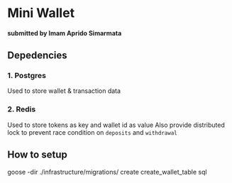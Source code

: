 # Mini Wallet
#### submitted by Imam Aprido Simarmata

## Depedencies

### 1. Postgres

Used to store wallet & transaction data

### 2. Redis

Used to store tokens as key and wallet id as value
Also provide distributed lock to prevent race condition on `deposits` and `withdrawal`

## How to setup

goose -dir ./infrastructure/migrations/ create create_wallet_table sql